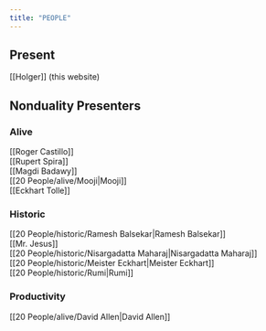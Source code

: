 ```yaml
---
title: "PEOPLE"
---
```

## Present
[[Holger]] (this website)


## Nonduality Presenters
### Alive
[[Roger Castillo]]  
[[Rupert Spira]]  
[[Magdi Badawy]]  
[[20 People/alive/Mooji|Mooji]]  
[[Eckhart Tolle]]  

  
### Historic
[[20 People/historic/Ramesh Balsekar|Ramesh Balsekar]]  
[[Mr. Jesus]]    
[[20 People/historic/Nisargadatta Maharaj|Nisargadatta Maharaj]]  
[[20 People/historic/Meister Eckhart|Meister Eckhart]]  
[[20 People/historic/Rumi|Rumi]]  


### Productivity
[[20 People/alive/David Allen|David Allen]]   